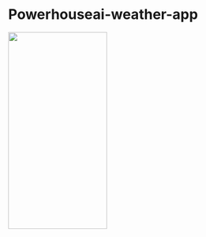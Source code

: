 # Powerhouseai-weather-app

<img src = "https://github.com/Aditya-Khaladkar/Powerhouseai-weather-app/assets/83545513/4c540b2c-38d1-4056-a7c2-691a8c67cf72
" width = "200" height = "400"/>
